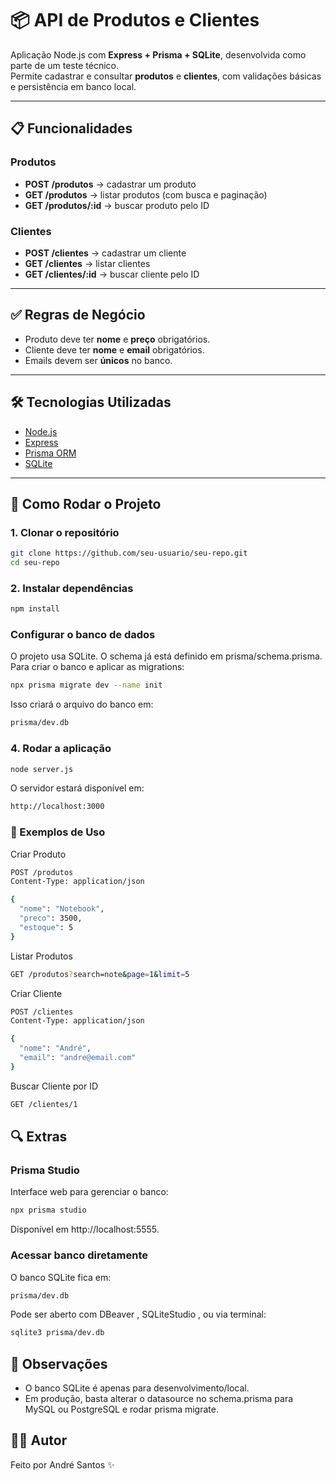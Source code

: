 # 📦 API de Produtos e Clientes

Aplicação Node.js com **Express + Prisma + SQLite**, desenvolvida como parte de um teste técnico.  
Permite cadastrar e consultar **produtos** e **clientes**, com validações básicas e persistência em banco local.

---

## 📋 Funcionalidades

### Produtos
- **POST /produtos** → cadastrar um produto  
- **GET /produtos** → listar produtos (com busca e paginação)  
- **GET /produtos/:id** → buscar produto pelo ID  

### Clientes
- **POST /clientes** → cadastrar um cliente  
- **GET /clientes** → listar clientes  
- **GET /clientes/:id** → buscar cliente pelo ID  

---

## ✅ Regras de Negócio
- Produto deve ter **nome** e **preço** obrigatórios.  
- Cliente deve ter **nome** e **email** obrigatórios.  
- Emails devem ser **únicos** no banco.  

---

## 🛠️ Tecnologias Utilizadas
- [Node.js](https://nodejs.org/)  
- [Express](https://expressjs.com/)  
- [Prisma ORM](https://www.prisma.io/)  
- [SQLite](https://www.sqlite.org/)  

---

## 🔧 Como Rodar o Projeto

### 1. Clonar o repositório
```bash
git clone https://github.com/seu-usuario/seu-repo.git
cd seu-repo
```

### 2. Instalar dependências
```bash
npm install
```

### Configurar o banco de dados

O projeto usa SQLite. O schema já está definido em prisma/schema.prisma.
Para criar o banco e aplicar as migrations:

```bash
npx prisma migrate dev --name init
```
Isso criará o arquivo do banco em:
```bash
prisma/dev.db
```

### 4. Rodar a aplicação
```bash
node server.js
```
O servidor estará disponível em:
```bash
http://localhost:3000
```

### 📡 Exemplos de Uso

Criar Produto
```bash
POST /produtos
Content-Type: application/json

{
  "nome": "Notebook",
  "preco": 3500,
  "estoque": 5
}
```

Listar Produtos
```bash
GET /produtos?search=note&page=1&limit=5
```

Criar Cliente
```bash
POST /clientes
Content-Type: application/json

{
  "nome": "André",
  "email": "andre@email.com"
}
```

Buscar Cliente por ID
```bash
GET /clientes/1
```

## 🔍 Extras
### Prisma Studio

Interface web para gerenciar o banco:
```bash
npx prisma studio
```

Disponível em http://localhost:5555.

### Acessar banco diretamente

O banco SQLite fica em:
```bash
prisma/dev.db
```

Pode ser aberto com DBeaver
, SQLiteStudio
, ou via terminal:
```bash
sqlite3 prisma/dev.db
```

## 📌 Observações
- O banco SQLite é apenas para desenvolvimento/local.
- Em produção, basta alterar o datasource no schema.prisma para MySQL ou PostgreSQL e rodar prisma migrate.

## 👨‍💻 Autor

Feito por André Santos ✨
